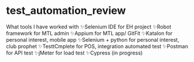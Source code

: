 # test_automation_review

What tools I have worked with
✨Selenium IDE for EH project
✨Robot framework for MTL admin
✨Appium for MTL app/ GitFit
✨Katalon for personal interest, mobile app
✨Selenium + python for personal interest, club prophet
✨TesttCmplete for POS, integration automated test
✨Postman for API test
✨jMeter for load test
✨Cypress (in progress)

